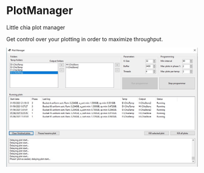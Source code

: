 # PlotManager
Little chia plot manager

Get control over your plotting in order to maximize throughput.

![Screenshot](https://github.com/gusmanb/PlotManager/blob/6a7b2121516ddd9d1931caec94c61f6685335a50/screenshot.jpg)
